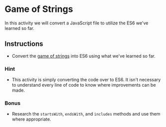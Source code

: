 # Game of Strings

In this activity we will convert a JavaScript file to utilize the ES6 we've learned so far.

## Instructions

* Convert the [game of strings](game-of-strings.js) into ES6 using what we've learned so far.

### Hint

* This activity is simply converting the code over to ES6. It isn't necessary to understand every line of code to know where improvements can be made.


### Bonus

* Research the `startsWith`, `endsWith`, and `includes` methods and use them where appropriate.
